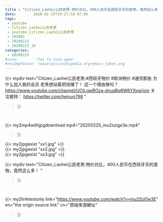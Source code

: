 ```yaml
---
title : "Citizen_Laohei公民老黑:物价对比，400人民币在西班牙买的食物，竟然这么多！ "
date:        2020-02-25T19:27:58-07:00
tags:
 - youtube
 - Citizen_Laohei公民老黑
 - youtube_Citizen_Laohei公民老黑
 - 202002
 - 20200225
 - 20200225_19
categories:
 - 20200225
#icon:        "fas fa-lock-open"
#resImgTeaser: teaserpics/wikipedia.org/emacs-jokes.png
---
```


{{< mydiv text="Citizen_Laohei公民老黑:#西班牙物价 #欧洲物价 #通货膨胀  为什么加入我的会员 老黑想站着把钱赚了！ 这一个理由够吗？ https://www.youtube.com/channel/UCtLgwBOza-dnuaBg6W6YXog/join  关注推特： https://twitter.com/heiyun799 "
>}}
<br>


{{< my2mp4withjpgdownload mp4="20200225_inu2szige3e.mp4"
>}}

{{< my2jpgexist "xx1.jpg" >}}<br>
{{< my2jpgexist "xx2.jpg" >}}<br>
{{< my2jpgexist "xx3.jpg" >}}<br>



{{< mydiv text="Citizen_Laohei公民老黑:物价对比，400人民币在西班牙买的食物，竟然这么多！ "
>}}
<br>

{{< my2linktextonly link="https://www.youtube.com/watch?v=inu2SzIGe3E"
en="the origin source link" cn="原始來源網址"
>}}


<br>

